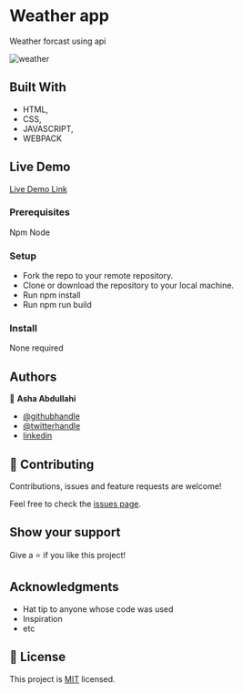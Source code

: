 # Weather app

Weather forcast using api

![weather](https://user-images.githubusercontent.com/25789605/100658861-c4689f80-3360-11eb-95b0-7ce2cc14202c.png)

## Built With

- HTML,
- CSS,
- JAVASCRIPT,
- WEBPACK

## Live Demo

[Live Demo Link](https://ashah15.github.io/weatherapp/)

### Prerequisites
Npm
Node

### Setup
- Fork the repo to your remote repository.
- Clone or download the repository to your local machine.
- Run npm install
- Run npm run build

### Install
None required

## Authors

👤 **Asha Abdullahi**

-  [@githubhandle](https://github.com/Ashah15)
-  [@twitterhandle](https://twitter.com/AshaAbdullahi13)
-  [linkedin](https://www.linkedin.com/in/ashaabdullahi/)

## 🤝 Contributing

Contributions, issues and feature requests are welcome!

Feel free to check the [issues page](issues/).

## Show your support

Give a ⭐️ if you like this project!

## Acknowledgments

- Hat tip to anyone whose code was used
- Inspiration
- etc

## 📝 License

This project is [MIT](lic.url) licensed.
